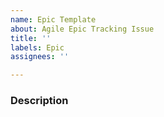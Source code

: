 ```yaml
---
name: Epic Template
about: Agile Epic Tracking Issue
title: ''
labels: Epic
assignees: ''

---
```


### Description
